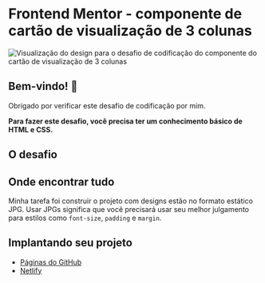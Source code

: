 # Frontend Mentor - componente de cartão de visualização de 3 colunas

![Visualização do design para o desafio de codificação do componente do cartão de visualização de 3 colunas](./Captura%20de%20tela%20de%202023-01-20%2009-05-36%20(1).png)

## Bem-vindo! 👋

Obrigado por verificar este desafio de codificação por mim.


**Para fazer este desafio, você precisa ter um conhecimento básico de HTML e CSS.**

## O desafio

## Onde encontrar tudo

Minha tarefa foi construir o projeto com designs estão no formato estático JPG. Usar JPGs significa que você precisará usar seu melhor julgamento para estilos como `font-size`, `padding` e `margin`.


## Implantando seu projeto

- [Páginas do GitHub](https://pages.github.com/)
- [Netlify](https://www.netlify.com/)
